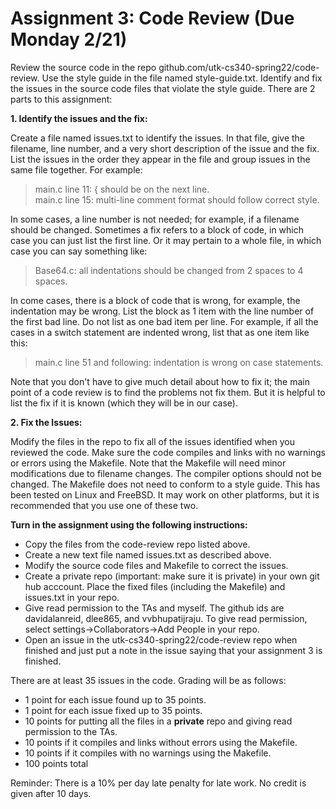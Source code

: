 # Assignment 3: Code Review (Due Monday 2/21)

Review the source code in the repo github.com/utk-cs340-spring22/code-review. 
Use the style guide in the file named style-guide.txt. 
Identify and fix the issues in the source code files that violate the
style guide. There are 2 parts to this assignment:

**1. Identify the issues and the fix:**

Create a file named issues.txt to identify the issues. In that file, give the
filename, line number, and a very short description of the issue and the fix.
List the issues in the order they appear in the file and group issues in 
the same file together. For example:  
  > main.c line 11: { should be on the next line.  
  > main.c line 15: multi-line comment format should follow correct style.

In some cases, a line number is not needed; for example, if a filename
should be changed. Sometimes a fix refers to a block of code,
in which case you can just list the first line. Or it may pertain to
a whole file, in which case you can say something like:   
  > Base64.c: all indentations should be changed from 2 spaces to 4 spaces.

In come cases, there is a block of code that is wrong, for example, the
indentation may be wrong. List the block as 1 item with the line number of
the first bad line. Do not list as one bad item per line. For example, if
all the cases in a switch statement are indented wrong, list that as one
item like this:
  > main.c line 51 and following: indentation is wrong on case statements.

Note that you don't have to give much detail about how to fix it; the
main point of a code review is to find the problems not fix them. But it
is helpful to list the fix if it is known (which they will be in our case).

**2. Fix the Issues:**

Modify the files in the repo to fix all of the issues identified when you 
reviewed the code. Make sure the code compiles and links with no warnings 
or errors using the Makefile. Note that the Makefile will need minor
modifications due to filename changes. The compiler options should not
be changed. The Makefile does not need to conform to a style guide. 
This has been tested on Linux and FreeBSD. It may work on other platforms,
but it is recommended that you use one of these two.

**Turn in the assignment using the following instructions:**
- Copy the files from the code-review repo listed above.
- Create a new text file named issues.txt as described above.
- Modify the source code files and Makefile to correct the issues.
- Create a private repo (important: make sure it is private) in your
   own git hub acccount. Place the fixed files (including the Makefile)
   and issues.txt in your repo.
- Give read permission to the TAs and myself. The github ids are
   davidalanreid, dlee865, and vvbhupatijraju. To give read permission,
   select settings->Collaborators->Add People in your repo.
- Open an issue in the utk-cs340-spring22/code-review repo when finished
   and just put a note in the issue saying that your assignment 3 is finished.

There are at least 35 issues in the code. Grading will be as follows:
- 1 point for each issue found up to 35 points.
- 1 point for each issue fixed up to 35 points.
- 10 points for putting all the files in a **private** repo and giving read permission to the TAs.
- 10 points if it compiles and links without errors using the Makefile.
- 10 points if it compiles with no warnings using the Makefile.
- 100 points total

Reminder: There is a 10% per day late penalty for late work. No credit is
given after 10 days.

